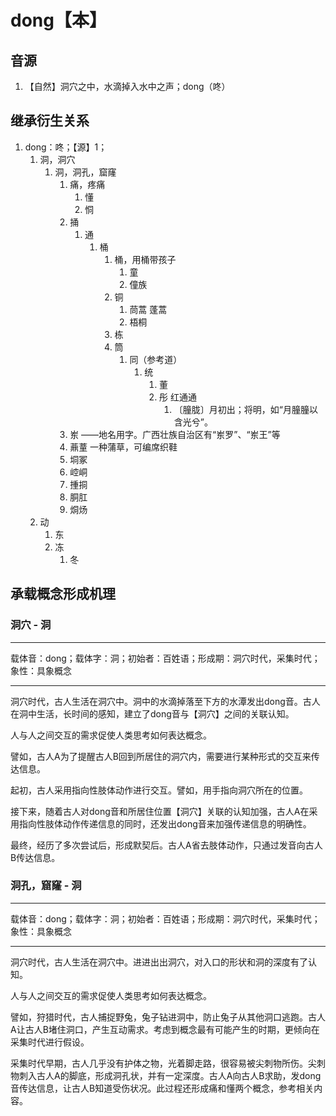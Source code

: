 # dong【本】

## 音源

1. 【自然】洞穴之中，水滴掉入水中之声；dong（咚）

## 继承衍生关系


1. dong：咚；【源】1；
   1. 洞，洞穴
      1. 洞，洞孔，窟窿
         1. 痛，疼痛
            1. 懂
            2. 恫 
         2. 捅
            1. 通
               1. 桶
                  1. 桶，用桶带孩子
                     1. 童
                     2. 僮族
                  2. 铜
                     1. 茼蒿 蓬蒿
                     2. 梧桐
                  3. 栋
                  4. 筒
                     1. 同（参考道）
                        1. 统
                           1. 董
                           2. 彤 红通通
                              1. 〔朣胧〕月初出；将明，如“月朣朣以含光兮”。
         3. 岽 ——地名用字。广西壮族自治区有“岽罗”、“岽王”等
         4. 薡蕫 一种蒲草，可编席织鞋
         5. 垌冢
         6. 崆峒
         7. 揰挏
         8. 胴肛
         9. 烔炀
   2. 动
      1. 东
      2. 冻
         1. 冬




## 承载概念形成机理

### 洞穴 - 洞

---

载体音：dong；载体字：洞；初始者：百姓语；形成期：洞穴时代，采集时代；象性：具象概念

---

洞穴时代，古人生活在洞穴中。洞中的水滴掉落至下方的水潭发出dong音。古人在洞中生活，长时间的感知，建立了dong音与【洞穴】之间的关联认知。

人与人之间交互的需求促使人类思考如何表达概念。

譬如，古人A为了提醒古人B回到所居住的洞穴内，需要进行某种形式的交互来传达信息。

起初，古人采用指向性肢体动作进行交互。譬如，用手指向洞穴所在的位置。

接下来，随着古人对dong音和所居住位置【洞穴】关联的认知加强，古人A在采用指向性肢体动作传递信息的同时，还发出dong音来加强传递信息的明确性。

最终，经历了多次尝试后，形成默契后。古人A省去肢体动作，只通过发音向古人B传达信息。

### 洞孔，窟窿 - 洞

---

载体音：dong；载体字：洞；初始者：百姓语；形成期：洞穴时代，采集时代；象性：具象概念

---

洞穴时代，古人生活在洞穴中。进进出出洞穴，对入口的形状和洞的深度有了认知。

人与人之间交互的需求促使人类思考如何表达概念。

譬如，狩猎时代，古人捕捉野兔，兔子钻进洞中，防止兔子从其他洞口逃跑。古人A让古人B堵住洞口，产生互动需求。考虑到概念最有可能产生的时期，更倾向在采集时代进行假设。

采集时代早期，古人几乎没有护体之物，光着脚走路，很容易被尖刺物所伤。尖刺物刺入古人A的脚底，形成洞孔状，并有一定深度。古人A向古人B求助，发dong音传达信息，让古人B知道受伤状况。此过程还形成痛和懂两个概念，参考相关内容。
